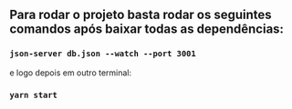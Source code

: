 ## Para rodar o projeto basta rodar os seguintes comandos após baixar todas as dependências:

### `json-server db.json --watch --port 3001`

e logo depois em outro terminal:

### `yarn start`
